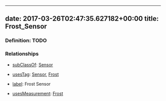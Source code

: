 
---
date: 2017-03-26T02:47:35.627182+00:00
title: Frost_Sensor
---
### Definition: TODO

### Relationships

* [subClassOf](http://www.w3.org/2000/01/rdf-schema#subClassOf): [Sensor](https://brickschema.org/schema/1.0/Brick#Sensor)

* [usesTag](https://brickschema.org/schema/1.0/BrickFrame#usesTag): [Sensor](https://brickschema.org/schema/1.0/BrickTag#Sensor), [Frost](https://brickschema.org/schema/1.0/BrickTag#Frost)

* [label](http://www.w3.org/2000/01/rdf-schema#label): Frost Sensor

* [usesMeasurement](https://brickschema.org/schema/1.0/BrickFrame#usesMeasurement): [Frost](https://brickschema.org/schema/1.0/Brick#Frost)
